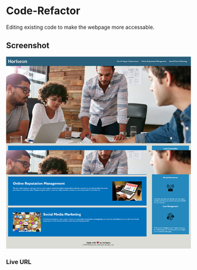 # Code-Refactor
Editing existing code to make the webpage more accessable.

## Screenshot
![Webpage Screenshot](screencapture-127-0-0-1-5500-02-Challenge-Develop-index-html-2022-08-24-20_19_22.png)

### Live URL